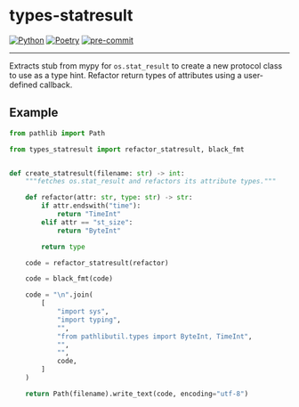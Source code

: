 # types-statresult

[![Python](https://img.shields.io/badge/python-3.14-blue?logoColor=yellow)](https://python.org)
[![Poetry](https://img.shields.io/badge/packaging-poetry==1.8.5-%233B82F6?logo=poetry)](https://python-poetry.org/)
[![pre-commit](https://img.shields.io/badge/pre--commit-enabled-brightgreen?logo=pre-commit)](https://pre-commit.com/)

---

Extracts stub from mypy for `os.stat_result` to create a new protocol class to use as a type hint.
Refactor return types of attributes using a user-defined callback.

## Example

```python
from pathlib import Path

from types_statresult import refactor_statresult, black_fmt


def create_statresult(filename: str) -> int:
    """fetches os.stat_result and refactors its attribute types."""

    def refactor(attr: str, type: str) -> str:
        if attr.endswith("time"):
            return "TimeInt"
        elif attr == "st_size":
            return "ByteInt"

        return type

    code = refactor_statresult(refactor)

    code = black_fmt(code)

    code = "\n".join(
        [
            "import sys",
            "import typing",
            "",
            "from pathlibutil.types import ByteInt, TimeInt",
            "",
            "",
            code,
        ]
    )

    return Path(filename).write_text(code, encoding="utf-8")
```
